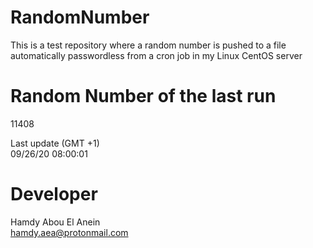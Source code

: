 # RandomNumber    
This is a test repository where a random number is pushed to a file automatically passwordless from a cron job in my Linux CentOS server    
# Random Number of the last run   
11408
      
Last update (GMT +1)    
09/26/20 08:00:01
# Developer    
Hamdy Abou El Anein   
hamdy.aea@protonmail.com
